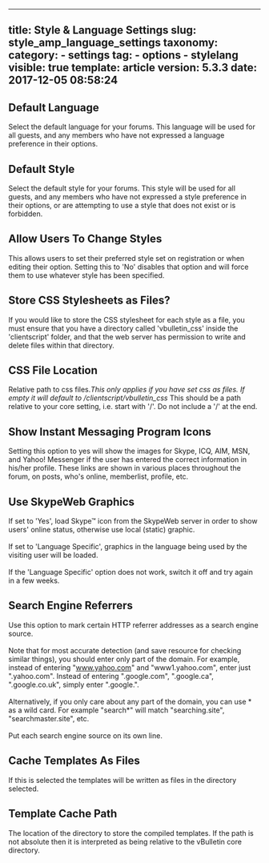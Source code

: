 
---
title: Style &amp; Language Settings
slug: style_amp_language_settings
taxonomy:
    category:
        - settings
    tag:
        - options
        - stylelang
visible: true
template: article
version: 5.3.3
date: 2017-12-05 08:58:24
---

## Default Language
Select the default language for your forums. This language will be used for all guests, and any members who have not expressed a language preference in their options.

## Default Style
Select the default style for your forums. This style will be used for all guests, and any members who have not expressed a style preference in their options, or are attempting to use a style that does not exist or is forbidden.

## Allow Users To Change Styles
This allows users to set their preferred style set on registration or when editing their option. Setting this to 'No' disables that option and will force them to use whatever style has been specified.

## Store CSS Stylesheets as Files?
If you would like to store the CSS stylesheet for each style as a file, you must ensure that you have a directory called 'vbulletin_css' inside the 'clientscript' folder, and that the web server has permission to write and delete files within that directory.

## CSS File Location
Relative path to css files.<dfn>This only applies if you have set css as files. If empty it will default to /clientscript/vbulletin_css</dfn> This should be a path relative to your core setting, i.e. start with '/'. Do not include a '/' at the end.

## Show Instant Messaging Program Icons
Setting this option to yes will show the images for Skype, ICQ, AIM, MSN, and Yahoo! Messenger if the user has entered the correct information in his/her profile. These links are shown in various places throughout the forum, on posts, who's online, memberlist, profile, etc.

## Use SkypeWeb Graphics
If set to 'Yes', load Skype&trade; icon from the SkypeWeb server in order to show users' online status, otherwise use local (static) graphic.<br />
<br />
If set to 'Language Specific', graphics in the language being used by the visiting user will be loaded.<br />
<br />
If the 'Language Specific' option does not work, switch it off and try again in a few weeks.

## Search Engine Referrers
Use this option to mark certain HTTP referrer addresses as a search engine source.<br />
<br />
Note that for most accurate detection (and save resource for checking similar things), you should enter only part of the domain.  For example, instead of entering "www.yahoo.com" and "www1.yahoo.com", enter just ".yahoo.com".  Instead of entering ".google.com", ".google.ca", ".google.co.uk", simply enter ".google.".<br />
<br />
Alternatively, if you only care about any part of the domain, you can use * as a wild card.  For example "search*" will match "searching.site", "searchmaster.site", etc.<br />
<br />
Put each search engine source on its own line.

## Cache Templates As Files
If this is selected the templates will be written as files in the directory selected.

## Template Cache Path
The location of the directory to store the compiled templates.  If the path is not absolute then it is interpreted as being relative to the vBulletin core directory.



